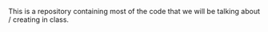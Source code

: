 This is a repository containing most of the code that we will be talking about / creating in class.
